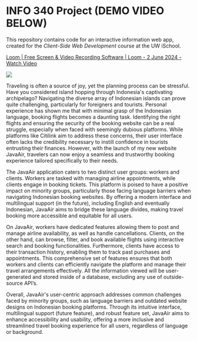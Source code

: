 # INFO 340 Project (DEMO VIDEO BELOW)

This repository contains code for an interactive information web app, created for the _Client-Side Web Development_ course at the UW iSchool.
<div>
    <a href="https://www.loom.com/share/f525b72ec42f4d679dcb34a20a66c7eb">
      <p>Loom | Free Screen & Video Recording Software | Loom - 2 June 2024 - Watch Video</p>
    </a>
    <a href="https://www.loom.com/share/f525b72ec42f4d679dcb34a20a66c7eb">
      <img style="max-width:300px;" src="https://cdn.loom.com/sessions/thumbnails/f525b72ec42f4d679dcb34a20a66c7eb-with-play.gif">
    </a>
  </div>


Traveling is often a source of joy, yet the planning process can be stressful. Have you considered island hopping through Indonesia's captivating archipelago? Navigating the diverse array of Indonesian islands can prove quite challenging, particularly for foreigners and tourists. Personal experience has shown me that with minimal grasp of the Indonesian language, booking flights becomes a daunting task. Identifying the right flights and ensuring the security of the booking website can be a real struggle, especially when faced with seemingly dubious platforms. While platforms like Citilink aim to address these concerns, their user interface often lacks the credibility necessary to instill confidence in tourists entrusting their finances. However, with the launch of my new website JavaAir, travelers can now enjoy a seamless and trustworthy booking experience tailored specifically to their needs.

The JavaAir application caters to two distinct user groups: workers and clients. Workers are tasked with managing airline appointments, while clients engage in booking tickets. This platform is poised to have a positive impact on minority groups, particularly those facing language barriers when navigating Indonesian booking websites. By offering a modern interface and multilingual support (in the future), including English and eventually Indonesian, JavaAir aims to bridge these language divides, making travel booking more accessible and equitable for all users.

On JavaAir, workers have dedicated features allowing them to post and manage airline availability, as well as handle cancellations. Clients, on the other hand, can browse, filter, and book available flights using interactive search and booking functionalities. Furthermore, clients have access to their transaction history, enabling them to track past purchases and appointments. This comprehensive set of features ensures that both workers and clients can efficiently navigate the platform and manage their travel arrangements effectively. All the information viewed will be user-generated and stored inside of a database, excluding any use of outside-source API’s.

Overall, JavaAir's user-centric approach addresses common challenges faced by minority groups, such as language barriers and outdated website designs on Indonesian booking platforms. Through its intuitive interface, multilingual support (future feature), and robust feature set, JavaAir aims to enhance accessibility and usability, offering a more inclusive and streamlined travel booking experience for all users, regardless of language or background.












